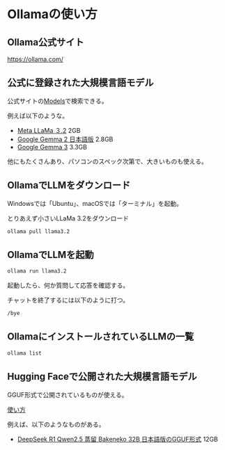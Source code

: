 # Ollamaの使い方

## Ollama公式サイト
https://ollama.com/

## 公式に登録された大規模言語モデル
公式サイトの[Models](https://ollama.com/search)で検索できる。

例えば以下のような。
* [Meta LLaMa ３.2](https://ollama.com/library/llama3.2) 2GB
* [Google Gemma 2 日本語版](https://ollama.com/schroneko/gemma-2-2b-jpn-it) 2.8GB
* [Google Gemma 3](https://ollama.com/library/gemma3) 3.3GB

他にもたくさんあり、パソコンのスペック次第で、大きいものも使える。

## OllamaでLLMをダウンロード

Windowsでは「Ubuntu」、macOSでは「ターミナル」を起動。

とりあえず小さいLLaMa 3.2をダウンロード

```sh
ollama pull llama3.2
```

## OllamaでLLMを起動
```sh
ollama run llama3.2
```

起動したら、何か質問して応答を確認する。

チャットを終了するには以下のように打つ。
```sh
/bye
```

## OllamaにインストールされているLLMの一覧
```sh
ollama list
```

## Hugging Faceで公開された大規模言語モデル
GGUF形式で公開されているものが使える。

[使い方](https://note.com/schroneko/n/n6a7c34f0a50c)

例えば、以下のようなものがある。

* [DeepSeek R1 Qwen2.5 蒸留 Bakeneko 32B 日本語版のGGUF形式](https://huggingface.co/rinna/deepseek-r1-distill-qwen2.5-bakeneko-32b-gguf) 12GB
